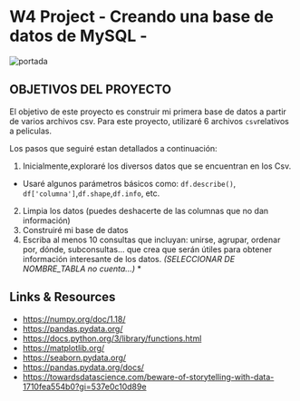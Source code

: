 # W4 Project   - Creando una base de datos de  MySQL -

![portada](https://www.ionos.es/digitalguide/fileadmin/DigitalGuide/Teaser/object-storage-t.jpg)




## OBJETIVOS DEL PROYECTO

El objetivo de este proyecto es construir mi primera base de datos a partir de varios archivos csv. Para este proyecto, utilizaré 6 archivos `csv`relativos a peliculas.

Los pasos que seguiré estan detallados a continuación:
1. Inicialmente,exploraré los diversos datos que se encuentran en los Csv.
- Usaré algunos parámetros básicos como: `df.describe()`, `df['columna']`,`df.shape`,`df.info`, etc.
2. Limpia los datos (puedes deshacerte de las columnas que no dan información)
3. Construiré mi base de datos
4. Escriba al menos 10 consultas que incluyan: unirse, agrupar, ordenar por, dónde, subconsultas... que crea que serán útiles para obtener información interesante de los datos. **(SELECCIONAR* DE NOMBRE_TABLA no cuenta...)* *




## Links & Resources


- <https://numpy.org/doc/1.18/>
- <https://pandas.pydata.org/>
- https://docs.python.org/3/library/functions.html
- https://matplotlib.org/
- https://seaborn.pydata.org/
- https://pandas.pydata.org/docs/
- https://towardsdatascience.com/beware-of-storytelling-with-data-1710fea554b0?gi=537e0c10d89e
